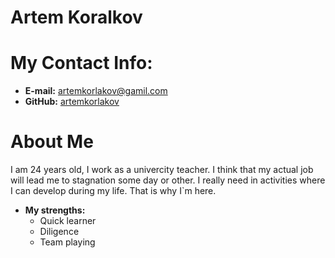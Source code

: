# Artem Koralkov
# My Contact Info:

* **E-mail:** [artemkorlakov@gamil.com](artemkorlakov@gamil.com)
* **GitHub:** [artemkorlakov](https://github.com/artemkorlakov)


# About Me
I am 24 years old, I work as a univercity teacher. I think that my actual job will lead me to stagnation some day or other. I really need in activities where I can develop during my life. That is why I`m here.
* **My strengths:**
    * Quick learner
    * Diligence
    * Team playing


